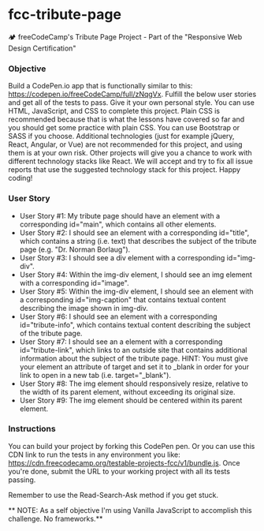 # fcc-tribute-page
🏕 freeCodeCamp's Tribute Page Project - Part of the "Responsive Web Design Certification"

### Objective
Build a CodePen.io app that is functionally similar to this: https://codepen.io/freeCodeCamp/full/zNqgVx.
Fulfill the below user stories and get all of the tests to pass. Give it your own personal style.
You can use HTML, JavaScript, and CSS to complete this project. Plain CSS is recommended because that is what the lessons have covered so far and you should get some practice with plain CSS. You can use Bootstrap or SASS if you choose. Additional technologies (just for example jQuery, React, Angular, or Vue) are not recommended for this project, and using them is at your own risk. Other projects will give you a chance to work with different technology stacks like React. We will accept and try to fix all issue reports that use the suggested technology stack for this project. Happy coding!

### User Story
- User Story #1: My tribute page should have an element with a corresponding id="main", which contains all other elements.
- User Story #2: I should see an element with a corresponding id="title", which contains a string (i.e. text) that describes the subject of the tribute page (e.g. "Dr. Norman Borlaug").
- User Story #3: I should see a div element with a corresponding id="img-div".
- User Story #4: Within the img-div element, I should see an img element with a corresponding id="image".
- User Story #5: Within the img-div element, I should see an element with a corresponding id="img-caption" that contains textual content describing the image shown in img-div.
- User Story #6: I should see an element with a corresponding id="tribute-info", which contains textual content describing the subject of the tribute page.
- User Story #7: I should see an a element with a corresponding id="tribute-link", which links to an outside site that contains additional information about the subject of the tribute page. HINT: You must give your element an attribute of target and set it to _blank in order for your link to open in a new tab (i.e. target="_blank").
- User Story #8: The img element should responsively resize, relative to the width of its parent element, without exceeding its original size.
- User Story #9: The img element should be centered within its parent element.

### Instructions
You can build your project by forking this CodePen pen. Or you can use this CDN link to run the tests in any environment you like: https://cdn.freecodecamp.org/testable-projects-fcc/v1/bundle.js.
Once you're done, submit the URL to your working project with all its tests passing.

Remember to use the Read-Search-Ask method if you get stuck.

** NOTE: As a self objective I'm using Vanilla JavaScript to accomplish this challenge. No frameworks.**
